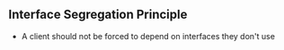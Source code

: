 ## Interface Segregation Principle

- A client should not be forced to depend on interfaces they don't use